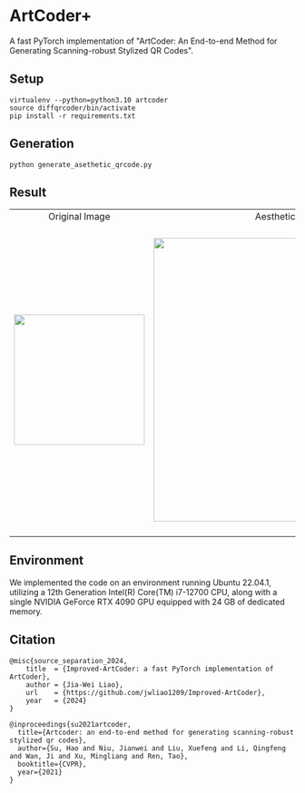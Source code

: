 # ArtCoder+

A fast PyTorch implementation of "ArtCoder: An End-to-end Method for Generating Scanning-robust Stylized QR Codes".


## Setup
```
virtualenv --python=python3.10 artcoder
source diffqrcoder/bin/activate
pip install -r requirements.txt
```

## Generation
```
python generate_asethetic_qrcode.py
```

## Result
<table>
    <tr>
        <td align="center">Original Image</td>
        <td align="center">Aesthetic QR Code</td> 
    </tr>
    <tr>
        <td height="250" width="280" align="center"><div align=center><img src="https://github.com/jwliao1209/Improved-ArtCoder/blob/main/images/boy.jpg" width="230" /></td>
        <td rowspan="2" align="center" width="550" height="550"><img src="https://github.com/jwliao1209/Improved-ArtCoder/blob/main/results/image.jpg" width="500" /></td>
    </tr>
</table>


## Environment
We implemented the code on an environment running Ubuntu 22.04.1, utilizing a 12th Generation Intel(R) Core(TM) i7-12700 CPU, along with a single NVIDIA GeForce RTX 4090 GPU equipped with 24 GB of dedicated memory.


## Citation
```
@misc{source_separation_2024,
    title  = {Improved-ArtCoder: a fast PyTorch implementation of ArtCoder},
    author = {Jia-Wei Liao},
    url    = {https://github.com/jwliao1209/Improved-ArtCoder},
    year   = {2024}
}
```

```
@inproceedings{su2021artcoder,
  title={Artcoder: an end-to-end method for generating scanning-robust stylized qr codes},
  author={Su, Hao and Niu, Jianwei and Liu, Xuefeng and Li, Qingfeng and Wan, Ji and Xu, Mingliang and Ren, Tao},
  booktitle={CVPR},
  year={2021}
}
```
